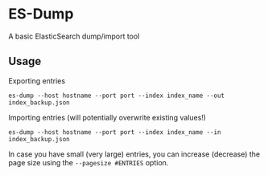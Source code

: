 # ES-Dump

A basic ElasticSearch dump/import tool

## Usage

Exporting entries

    es-dump --host hostname --port port --index index_name --out index_backup.json

Importing entries (will potentially overwrite existing values!)

    es-dump --host hostname --port port --index index_name --in index_backup.json

In case you have small (very large) entries, you can increase (decrease) the page size
using the `--pagesize #ENTRIES` option.
